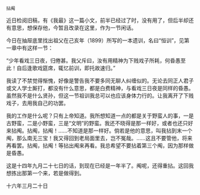     拈阄 

   近日检阅旧稿，有《我最》这一篇小文，前半已经过了时，没有用了，但后半却还有意思，想保存他，今暂且改录在这里，作为一节闲话。

   今日在抽屉底里找出祖父在己亥年（1899）所写的一本遗训，名曰“恒训”，见第一章中有这样一节：

   “少年看戏三日夜，归倦甚。我父斥曰，汝有用精神为下贱戏子所耗，何昏愚至此！自后逢歌戏筵席，辄忆前训，即托故速归。”

   我读了不禁觉得惭愧，好像是警告我不要多同无聊人纠缠似的。无论去同正人君子或文人学士厮打，都没有什么意思，都是白费精神，与看戏三日夜是同样的昏愚。虽然我不是什么贤孙，但这一节祖训我总可以也应该身体力行的。让我离开了下贱戏子，去用我自己的功罢。

   我的工作是什么呢？只有上帝知道。我所想知道一点的都是关于野蛮人的事，一是古野蛮，二是小野蛮，三是“文明”的野蛮。我还不晓得是那一样好，或者也还只好来拈阄。拈阄，拈阄！……不知道是那一样好。倘若是他的意思，叫我拈到末一个阄，那么南无三宝！我又得回到老局面里去，岂不冤哉。……这且不要管他，将来再看罢。拈阄，拈阄！等拈出阄来再看。我总希望不要拈着第三个阄，因为那样做是昏愚。

   这是十四年九月二十七日的话，到现在已经是一年半了。阄呢，还得重拈。这回我想拣出那第一个来，若是做得到。

   十六年三月二十日

